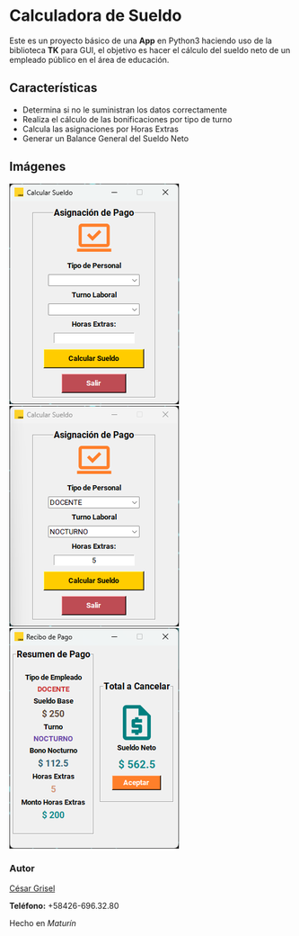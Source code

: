 # Calculadora de Sueldo
Este es un proyecto básico de una **App** en Python3 haciendo uso de la biblioteca **TK** para GUI, el objetivo es hacer el cálculo del sueldo neto de un empleado público en el área de educación.
## Características
- Determina si no le suministran los datos correctamente
- Realiza el cálculo de las bonificaciones por tipo de turno
- Calcula las asignaciones por Horas Extras
- Generar un Balance General del Sueldo Neto

## Imágenes
![Pantalla Principal](./assets/img/1.png "App")
![Ingreso de Datos](./assets/img/4.png "Datos")
![Reporte](./assets/img/5.png "Result")
### Autor
[César Grisel](mailto:griselcesar@gmail.com)

**Teléfono:** +58426-696.32.80

Hecho en *Maturín*